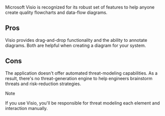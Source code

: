 Microsoft Visio is recognized for its robust set of features to help anyone create quality flowcharts and data-flow diagrams.

## Pros

Visio provides drag-and-drop functionality and the ability to annotate diagrams. Both are helpful when creating a diagram for your system.

## Cons

The application doesn't offer automated threat-modeling capabilities. As a result, there's no threat-generation engine to help engineers brainstorm threats and risk-reduction strategies.

> [!NOTE]
> If you use Visio, you'll be responsible for threat modeling each element and interaction manually.

